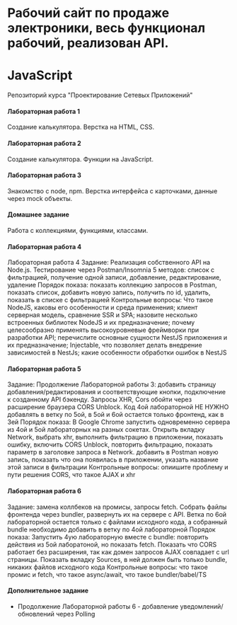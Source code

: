 # Рабочий сайт по продаже электроники, весь функционал рабочий, реализован API. 


# JavaScript

Репозиторий курса "Проектирование Сетевых Приложений"

#### Лабораторная работа 1

Создание калькулятора. Верстка на HTML, CSS.


#### Лабораторная работа 2

Создание калькулятора. Функции на JavaScript.


#### Лабораторная работа 3

Знакомство с node, npm. Верстка интерфейса с карточками, данные через mock объекты.

#### Домашнее задание

Работа с коллекциями, функциями, классами.


  
#### Лабораторная работа 4

Лабораторная работа 4
Задание: Реализация собственного API на Node.js. Тестирование через Postman/Insomnia 5 методов: список с фильтрацией, получение одной записи, добавление, редактирование, удаление
Порядок показа: показать коллекцию запросов в Postman, показать список, добавить новую запись, получить по id, удалить, показать в списке с фильтрацией
Контрольные вопросы: Что такое NodeJS, каковы его особенности и среда применения; клиент серверная модель, сравнение SSR и SPA; назовите несколько встроенных библиотек NodeJS и их предназначение; почему целесообразно применять высокоуровневые фреймворки при разработки API; перечислите основные сущности NestJS приложения и их предназначение; Injectable, что позволяет делать внедрение зависимостей в NestJs; какие особенности обработки ошибок в NestJS


#### Лабораторная работа 5

Задание: Продолжение Лабораторной работы 3: добавить страницу добавления/редактирования и соответствующие кнопки, подключение к созданному API бэкенду. Запросы XHR, Cors обойти через расширение браузера CORS Unblock. Код 4ой лабораторной НЕ НУЖНО добавлять в ветку по 5ой, в 5ой и 6ой остается только фронтенд, как в 3ей
Порядок показа: В Google Chrome запустить одновременно сервера из 4ой и 5ой лабораторных на разных сокетах. Открыть вкладку Network, выбрать xhr, выполнить фильтрацию в приложении, показать ошибку, включить CORS Unblock, повторить фильтрацию, показать параметр в заголовке запроса в Network. добавить в Postman новую запись, показать что она появилась в приложении, указать название этой записи в фильтрации
Контрольные вопросы: опиишите проблему и пути решения CORS, что такое AJAX и xhr


#### Лабораторная работа 6

Задание: замена коллбеков на промисы, запросы fetch. Собрать файлы фронтенда через bundler, развернуть их на сервере c API. Ветка по 6ой лабораторной остается только с файлами исходного кода, а собранный bundle необходимо добавить в ветку по 4ой лабораторной
Порядок показа: Запустить 4ую лабораторную вместе с bundle: повторить действия из 5ой лаборатоной, но показать fetch. Показать что CORS работает без расширения, так как домен запросов AJAX совпадает с url страницы. Показать вкладку Sources, в ней должен быть только bundle, никаких файлов исходного кода
Контрольные вопросы: что такое промис и fetch, что такое async/await, что такое bundler/babel/TS


#### Дополнительное задание

- Продолжение Лабораторной работы 6 - добавление уведомлений/обновлений через Polling
